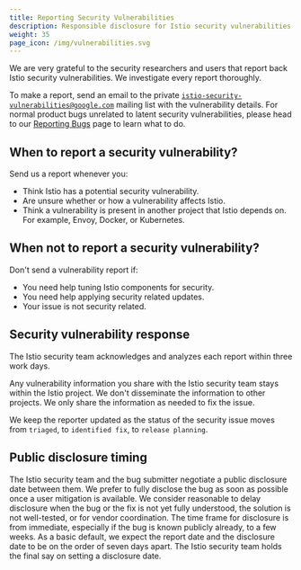 ```yaml
---
title: Reporting Security Vulnerabilities
description: Responsible disclosure for Istio security vulnerabilities.
weight: 35
page_icon: /img/vulnerabilities.svg
---
```


We are very grateful to the security researchers and users that report
back Istio security vulnerabilities. We investigate every report thoroughly.

To make a report, send an email to the private
[`istio-security-vulnerabilities@google.com`](mailto:istio-security-vulnerabilities@google.com)
mailing list with the vulnerability details. For normal product bugs
unrelated to latent security vulnerabilities, please head to
our [Reporting Bugs](/help/bugs/) page to learn what to do.

## When to report a security vulnerability?

Send us a report whenever you:

- Think Istio has a potential security vulnerability.
- Are unsure whether or how a vulnerability affects Istio.
- Think a vulnerability is present in another project that Istio
depends on. For example, Envoy, Docker, or Kubernetes.

## When not to report a security vulnerability?

Don't send a vulnerability report if:

- You need help tuning Istio components for security.
- You need help applying security related updates.
- Your issue is not security related.

## Security vulnerability response

The Istio security team acknowledges and analyzes each report within three
work days.

Any vulnerability information you share with the Istio security team stays
within the Istio project. We don't disseminate the information to other
projects. We only share the information as needed to fix the issue.

We keep the reporter updated as the status of the security issue moves
from `triaged`, to `identified fix`, to `release planning`.

## Public disclosure timing

The Istio security team and the bug submitter negotiate a public
disclosure date between them. We prefer to fully disclose the bug as
soon as possible once a user mitigation is available.
We consider reasonable to delay disclosure when the bug or the fix is
not yet fully understood, the solution is not well-tested, or for
vendor coordination. The time frame for disclosure is from immediate,
especially if the bug is known publicly already, to a few weeks.
As a basic default, we expect the report date and the disclosure date
to be on the order of seven days apart. The Istio security team holds
the final say on setting a disclosure date.
